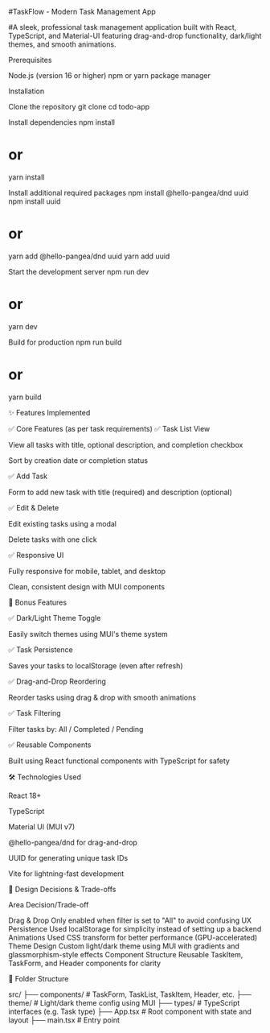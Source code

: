 #TaskFlow - Modern Task Management App

#A sleek, professional task management application built with React, TypeScript, and Material-UI featuring drag-and-drop functionality, dark/light themes, and smooth animations.

Prerequisites

Node.js (version 16 or higher)
npm or yarn package manager

Installation

Clone the repository
git clone <repository-url>
cd todo-app

Install dependencies
npm install
# or
yarn install

Install additional required packages
npm install @hello-pangea/dnd uuid
npm install uuid
# or
yarn add @hello-pangea/dnd uuid
yarn add uuid

Start the development server
npm run dev
# or
yarn dev

Build for production
npm run build
# or
yarn build


✨ Features Implemented

✅ Core Features (as per task requirements)
✅ Task List View

View all tasks with title, optional description, and completion checkbox

Sort by creation date or completion status

✅ Add Task

Form to add new task with title (required) and description (optional)

✅ Edit & Delete

Edit existing tasks using a modal

Delete tasks with one click

✅ Responsive UI

Fully responsive for mobile, tablet, and desktop

Clean, consistent design with MUI components

🌟 Bonus Features

✅ Dark/Light Theme Toggle

Easily switch themes using MUI's theme system

✅ Task Persistence

Saves your tasks to localStorage (even after refresh)

✅ Drag-and-Drop Reordering

Reorder tasks using drag & drop with smooth animations

✅ Task Filtering

Filter tasks by: All / Completed / Pending

✅ Reusable Components

Built using React functional components with TypeScript for safety

🛠 Technologies Used

React 18+

TypeScript

Material UI (MUI v7)

@hello-pangea/dnd for drag-and-drop

UUID for generating unique task IDs

Vite for lightning-fast development

🎨 Design Decisions & Trade-offs

Area	                                Decision/Trade-off

Drag & Drop	               Only enabled when filter is set to "All" to avoid confusing UX
Persistence	               Used localStorage for simplicity instead of setting up a backend
Animations	               Used CSS transform for better performance (GPU-accelerated)
Theme Design	           Custom light/dark theme using MUI with gradients and glassmorphism-style effects
Component Structure	       Reusable TaskItem, TaskForm, and Header components for clarity


📂 Folder Structure

src/
├── components/          # TaskForm, TaskList, TaskItem, Header, etc.
├── theme/               # Light/dark theme config using MUI
├── types/               # TypeScript interfaces (e.g. Task type)
├── App.tsx              # Root component with state and layout
├── main.tsx             # Entry point
